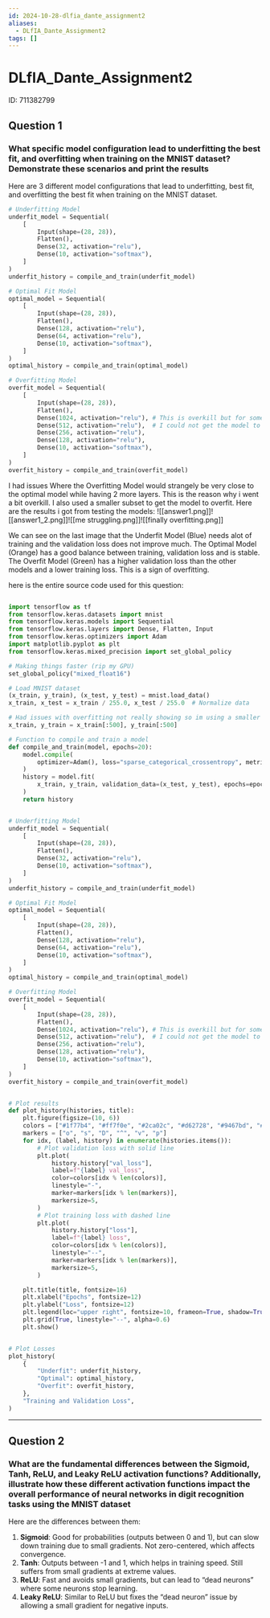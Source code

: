 ```yaml
---
id: 2024-10-28-dlfia_dante_assignment2
aliases:
  - DLfIA_Dante_Assignment2
tags: []
---
```


# DLfIA_Dante_Assignment2

ID: 711382799

## Question 1

### What specific model configuration lead to underfitting the best fit, and overfitting when training on the MNIST dataset? Demonstrate these scenarios and print the results

Here are 3 different model configurations that lead to underfitting, best fit, and overfitting the best fit when training on the MNIST dataset.

```python
# Underfitting Model
underfit_model = Sequential(
    [
        Input(shape=(28, 28)),
        Flatten(),
        Dense(32, activation="relu"),
        Dense(10, activation="softmax"),
    ]
)
underfit_history = compile_and_train(underfit_model)

# Optimal Fit Model
optimal_model = Sequential(
    [
        Input(shape=(28, 28)),
        Flatten(),
        Dense(128, activation="relu"),
        Dense(64, activation="relu"),
        Dense(10, activation="softmax"),
    ]
)
optimal_history = compile_and_train(optimal_model)

# Overfitting Model
overfit_model = Sequential(
    [
        Input(shape=(28, 28)),
        Flatten(),
        Dense(1024, activation="relu"), # This is overkill but for some reason
        Dense(512, activation="relu"),  # I could not get the model to overfit
        Dense(256, activation="relu"),
        Dense(128, activation="relu"),
        Dense(10, activation="softmax"),
    ]
)
overfit_history = compile_and_train(overfit_model)
```

I had issues Where the Overfitting Model would strangely be very close to the optimal model while having 2 more layers. This is the reason why i went a bit overkill. I also used a smaller subset to get the model to overfit.
Here are the results i got from testing the models:
![[answer1.png]]![[answer1_2.png]]![[me struggling.png]]![[finally overfitting.png]]

We can see on the last image that the Underfit Model (Blue) needs alot of training and the validation loss does not improve much. The Optimal Model (Orange) has a good balance between training, validation loss and is stable. The Overfit Model (Green) has a higher validation loss than the other models and a lower training loss. This is a sign of overfitting.

here is the entire source code used for this question:

```python

import tensorflow as tf
from tensorflow.keras.datasets import mnist
from tensorflow.keras.models import Sequential
from tensorflow.keras.layers import Dense, Flatten, Input
from tensorflow.keras.optimizers import Adam
import matplotlib.pyplot as plt
from tensorflow.keras.mixed_precision import set_global_policy

# Making things faster (rip my GPU)
set_global_policy("mixed_float16")

# Load MNIST dataset
(x_train, y_train), (x_test, y_test) = mnist.load_data()
x_train, x_test = x_train / 255.0, x_test / 255.0  # Normalize data

# Had issues with overfitting not really showing so im using a smaller subset
x_train, y_train = x_train[:500], y_train[:500]

# Function to compile and train a model
def compile_and_train(model, epochs=20):
    model.compile(
        optimizer=Adam(), loss="sparse_categorical_crossentropy", metrics=["accuracy"]
    )
    history = model.fit(
        x_train, y_train, validation_data=(x_test, y_test), epochs=epochs, verbose=2
    )
    return history


# Underfitting Model
underfit_model = Sequential(
    [
        Input(shape=(28, 28)),
        Flatten(),
        Dense(32, activation="relu"),
        Dense(10, activation="softmax"),
    ]
)
underfit_history = compile_and_train(underfit_model)

# Optimal Fit Model
optimal_model = Sequential(
    [
        Input(shape=(28, 28)),
        Flatten(),
        Dense(128, activation="relu"),
        Dense(64, activation="relu"),
        Dense(10, activation="softmax"),
    ]
)
optimal_history = compile_and_train(optimal_model)

# Overfitting Model
overfit_model = Sequential(
    [
        Input(shape=(28, 28)),
        Flatten(),
        Dense(1024, activation="relu"), # This is overkill but for some reason
        Dense(512, activation="relu"),  # I could not get the model to overfit
        Dense(256, activation="relu"),
        Dense(128, activation="relu"),
        Dense(10, activation="softmax"),
    ]
)
overfit_history = compile_and_train(overfit_model)


# Plot results
def plot_history(histories, title):
    plt.figure(figsize=(10, 6))
    colors = ["#1f77b4", "#ff7f0e", "#2ca02c", "#d62728", "#9467bd", "#8c564b"]
    markers = ["o", "s", "D", "^", "v", "p"]
    for idx, (label, history) in enumerate(histories.items()):
        # Plot validation loss with solid line
        plt.plot(
            history.history["val_loss"],
            label=f"{label} val_loss",
            color=colors[idx % len(colors)],
            linestyle="-",
            marker=markers[idx % len(markers)],
            markersize=5,
        )
        # Plot training loss with dashed line
        plt.plot(
            history.history["loss"],
            label=f"{label} loss",
            color=colors[idx % len(colors)],
            linestyle="--",
            marker=markers[idx % len(markers)],
            markersize=5,
        )

    plt.title(title, fontsize=16)
    plt.xlabel("Epochs", fontsize=12)
    plt.ylabel("Loss", fontsize=12)
    plt.legend(loc="upper right", fontsize=10, frameon=True, shadow=True)
    plt.grid(True, linestyle="--", alpha=0.6)
    plt.show()


# Plot Losses
plot_history(
    {
        "Underfit": underfit_history,
        "Optimal": optimal_history,
        "Overfit": overfit_history,
    },
    "Training and Validation Loss",
)
```

---

## Question 2

### What are the fundamental differences between the Sigmoid, Tanh, ReLU, and Leaky ReLU activation functions? Additionally, illustrate how these different activation functions impact the overall performance of neural networks in digit recognition tasks using the MNIST dataset

Here are the differences between them:

1. **Sigmoid**: Good for probabilities (outputs between 0 and 1), but can slow down training due to small gradients. Not zero-centered, which affects convergence.
2. **Tanh**: Outputs between -1 and 1, which helps in training speed. Still suffers from small gradients at extreme values.
3. **ReLU**: Fast and avoids small gradients, but can lead to “dead neurons” where some neurons stop learning.
4. **Leaky ReLU**: Similar to ReLU but fixes the “dead neuron” issue by allowing a small gradient for negative inputs.

